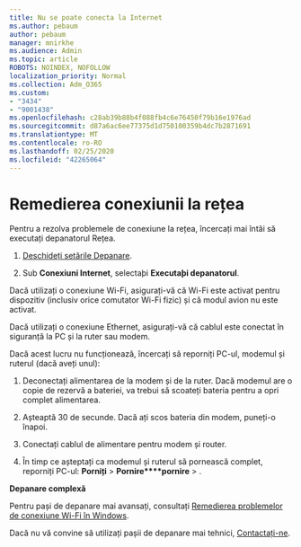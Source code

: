 ```yaml
---
title: Nu se poate conecta la Internet
ms.author: pebaum
author: pebaum
manager: mnirkhe
ms.audience: Admin
ms.topic: article
ROBOTS: NOINDEX, NOFOLLOW
localization_priority: Normal
ms.collection: Adm_O365
ms.custom:
- "3434"
- "9001438"
ms.openlocfilehash: c28ab39b88b4f088fb4c6e76450f79b16e1976ad
ms.sourcegitcommit: d87a6ac6ee77375d1d750100359b4dc7b2871691
ms.translationtype: MT
ms.contentlocale: ro-RO
ms.lasthandoff: 02/25/2020
ms.locfileid: "42265064"
---
```

# <a name="fix-network-connection"></a>Remedierea conexiunii la rețea

Pentru a rezolva problemele de conexiune la rețea, încercați mai întâi să executați depanatorul Rețea. 

1. [Deschideți setările Depanare](ms-settings:troubleshoot).

2. Sub **Conexiuni Internet**, selectaþi **Executaþi depanatorul**.

Dacă utilizați o conexiune Wi-Fi, asigurați-vă că Wi-Fi este activat pentru dispozitiv (inclusiv orice comutator Wi-Fi fizic) și că modul avion nu este activat.

Dacă utilizați o conexiune Ethernet, asigurați-vă că cablul este conectat în siguranță la PC și la ruter sau modem.

Dacă acest lucru nu funcționează, încercați să reporniți PC-ul, modemul și ruterul (dacă aveți unul):

1. Deconectați alimentarea de la modem și de la ruter. Dacă modemul are o copie de rezervă a bateriei, va trebui să scoateți bateria pentru a opri complet alimentarea.

2. Așteaptă 30 de secunde. Dacă ați scos bateria din modem, puneți-o înapoi.

3. Conectați cablul de alimentare pentru modem și router.

4. În timp ce așteptați ca modemul și ruterul să pornească complet, reporniți PC-ul: **Porniți** > **Pornire****pornire** > .

**Depanare complexă**

Pentru pași de depanare mai avansați, consultați [Remedierea problemelor de conexiune Wi-Fi în Windows](https://support.microsoft.com/help/10741?ocid=SMC10741%2F). 

Dacă nu vă convine să utilizați pașii de depanare mai tehnici, [Contactați-ne](https://support.microsoft.com/contactus).
